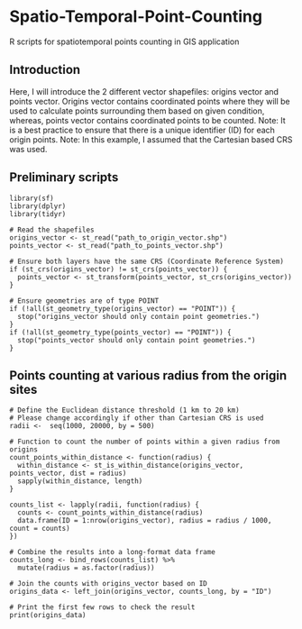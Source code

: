 # Spatio-Temporal-Point-Counting
R scripts for spatiotemporal points counting in GIS application

## Introduction
Here, I will introduce the 2 different vector shapefiles: origins vector and points vector. Origins vector contains coordinated points where they will be used to calculate points surrounding them based on given condition, whereas, points vector contains coordinated points to be counted.
Note: It is a best practice to ensure that there is a unique identifier (ID) for each origin points.
Note: In this example, I assumed that the Cartesian based CRS was used.

## Preliminary scripts
```
library(sf)
library(dplyr)
library(tidyr)

# Read the shapefiles
origins_vector <- st_read("path_to_origin_vector.shp")
points_vector <- st_read("path_to_points_vector.shp")

# Ensure both layers have the same CRS (Coordinate Reference System)
if (st_crs(origins_vector) != st_crs(points_vector)) {
  points_vector <- st_transform(points_vector, st_crs(origins_vector))
}

# Ensure geometries are of type POINT
if (!all(st_geometry_type(origins_vector) == "POINT")) {
  stop("origins_vector should only contain point geometries.")
}
if (!all(st_geometry_type(points_vector) == "POINT")) {
  stop("points_vector should only contain point geometries.")
}
```

## Points counting at various radius from the origin sites
```
# Define the Euclidean distance threshold (1 km to 20 km)
# Please change accordingly if other than Cartesian CRS is used 
radii <-  seq(1000, 20000, by = 500)

# Function to count the number of points within a given radius from origins
count_points_within_distance <- function(radius) {
  within_distance <- st_is_within_distance(origins_vector, points_vector, dist = radius)
  sapply(within_distance, length)
}

counts_list <- lapply(radii, function(radius) {
  counts <- count_points_within_distance(radius)
  data.frame(ID = 1:nrow(origins_vector), radius = radius / 1000, count = counts)
})

# Combine the results into a long-format data frame
counts_long <- bind_rows(counts_list) %>%
  mutate(radius = as.factor(radius))

# Join the counts with origins_vector based on ID
origins_data <- left_join(origins_vector, counts_long, by = "ID")

# Print the first few rows to check the result
print(origins_data)
```
